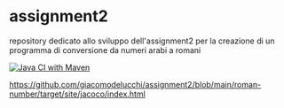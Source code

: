# assignment2
repository dedicato allo sviluppo dell'assignment2 per la creazione di un programma di conversione da numeri arabi a romani

[![Java CI with Maven](https://github.com/giacomodelucchi/assignment2/actions/workflows/build.yml/badge.svg?branch=main&event=push)](https://github.com/giacomodelucchi/assignment2/actions/workflows/build.yml)

https://github.com/giacomodelucchi/assignment2/blob/main/roman-number/target/site/jacoco/index.html
